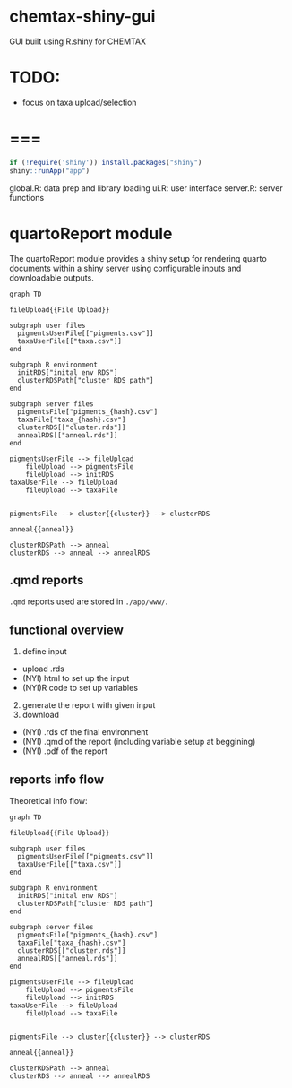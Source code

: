# chemtax-shiny-gui
GUI built using R.shiny for CHEMTAX

# TODO:
* focus on taxa upload/selection

# ===

```R
if (!require('shiny')) install.packages("shiny")
shiny::runApp("app")
```


global.R: data prep and library loading
ui.R: user interface
server.R: server functions


# quartoReport module 
The quartoReport module provides a shiny setup for rendering quarto documents within a shiny server using configurable inputs and downloadable outputs.

```mermaid
graph TD

fileUpload{{File Upload}}

subgraph user files
  pigmentsUserFile[["pigments.csv"]]
  taxaUserFile[["taxa.csv"]]
end

subgraph R environment
  initRDS["inital env RDS"]
  clusterRDSPath["cluster RDS path"]
end

subgraph server files
  pigmentsFile["pigments_{hash}.csv"]
  taxaFile["taxa_{hash}.csv"]
  clusterRDS[["cluster.rds"]]
  annealRDS[["anneal.rds"]]
end

pigmentsUserFile --> fileUpload 
    fileUpload --> pigmentsFile
    fileUpload --> initRDS
taxaUserFile --> fileUpload 
    fileUpload --> taxaFile


pigmentsFile --> cluster{{cluster}} --> clusterRDS

anneal{{anneal}}

clusterRDSPath --> anneal
clusterRDS --> anneal --> annealRDS
```

## .qmd reports
`.qmd` reports used are stored in `./app/www/`. 

## functional overview
1. define input
  * upload .rds
  * (NYI) html to set up the input
  * (NYI)R code to set up variables
2. generate the report with given input
3. download
  * (NYI) .rds of the final environment
  * (NYI) .qmd of the report (including variable setup at beggining)
  * (NYI) .pdf of the report

## reports info flow
Theoretical info flow:

```mermaid
graph TD

fileUpload{{File Upload}}

subgraph user files
  pigmentsUserFile[["pigments.csv"]]
  taxaUserFile[["taxa.csv"]]
end

subgraph R environment
  initRDS["inital env RDS"]
  clusterRDSPath["cluster RDS path"]
end

subgraph server files
  pigmentsFile["pigments_{hash}.csv"]
  taxaFile["taxa_{hash}.csv"]
  clusterRDS[["cluster.rds"]]
  annealRDS[["anneal.rds"]]
end

pigmentsUserFile --> fileUpload 
    fileUpload --> pigmentsFile
    fileUpload --> initRDS
taxaUserFile --> fileUpload 
    fileUpload --> taxaFile


pigmentsFile --> cluster{{cluster}} --> clusterRDS

anneal{{anneal}}

clusterRDSPath --> anneal
clusterRDS --> anneal --> annealRDS
```
